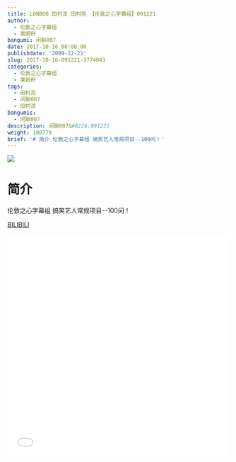 ```yaml
---
title: LONBOO 田村淳 田村亮 【伦敦之心字幕组】091221
author:
  - 伦敦之心字幕组
  - 莱姆籽
bangumi: 闲聊007
date: 2017-10-16 00:00:00
publishdate: '2009-12-21'
slug: 2017-10-16-091221-3774043
categories:
  - 伦敦之心字幕组
  - 莱姆籽
tags:
  - 田村亮
  - 闲聊007
  - 田村淳
bangumis:
  - 闲聊007
description: 闲聊007&#8226;091221
weight: 108779
brief: '# 简介 伦敦之心字幕组 搞笑艺人常规项目--100问！'
---
```


![](https://i.imgur.com/Wu0UNWi.jpg)

# 简介  
伦敦之心字幕组 搞笑艺人常规项目--100问！

  [BILIBILI](https://www.bilibili.com/video/av3774043/)


<div class="vcontainer">  <iframe class='video' src="//www.bilibili.com/blackboard/player.html?aid=3774043" width="100%" height="500" frameborder="0" allowfullscreen="allowfullscreen"></iframe></div>
